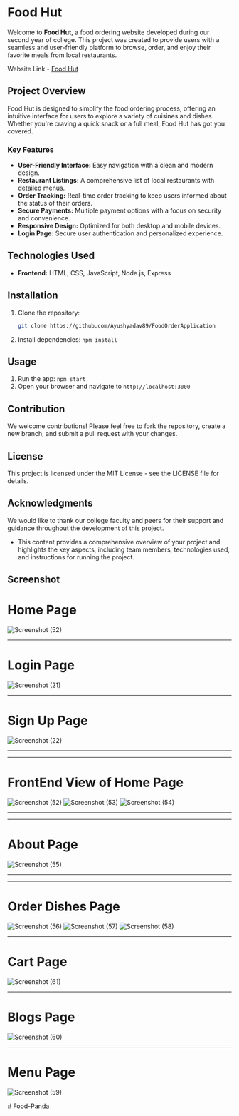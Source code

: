 # Food Hut

Welcome to **Food Hut**, a food ordering website developed during our second year of college. This project was created to provide users with a seamless and user-friendly platform to browse, order, and enjoy their favorite meals from local restaurants.

Website Link - [Food Hut](https://ayushyadav89.github.io/FoodOrderApplication/public/index.html)

## Project Overview 

Food Hut is designed to simplify the food ordering process, offering an intuitive interface for users to explore a variety of cuisines and dishes. Whether you're craving a quick snack or a full meal, Food Hut has got you covered.

### Key Features
- **User-Friendly Interface:** Easy navigation with a clean and modern design.
- **Restaurant Listings:** A comprehensive list of local restaurants with detailed menus.
- **Order Tracking:** Real-time order tracking to keep users informed about the status of their orders.
- **Secure Payments:** Multiple payment options with a focus on security and convenience.
- **Responsive Design:** Optimized for both desktop and mobile devices.
- **Login Page:** Secure user authentication and personalized experience.

## Technologies Used
- **Frontend:** HTML, CSS, JavaScript, Node.js, Express

## Installation
1. Clone the repository:
   ```bash
   git clone https://github.com/Ayushyadav89/FoodOrderApplication

2. Install dependencies: `npm install`


## Usage
1. Run the app: `npm start`
2. Open your browser and navigate to `http://localhost:3000`


## Contribution
We welcome contributions! Please feel free to fork the repository, create a new branch, and submit a pull request with your changes.

## License
This project is licensed under the MIT License - see the LICENSE file for details.

## Acknowledgments
We would like to thank our college faculty and peers for their support and guidance throughout the development of this project.

- This content provides a comprehensive overview of your project and highlights the key aspects, including team members, technologies used, and instructions for running the project.

## Screenshot

# Home Page

![Screenshot (52)](https://github.com/user-attachments/assets/d82979c8-49af-4f8a-81dc-79d882afe944)


<hr>

# Login Page

![Screenshot (21)](https://github.com/user-attachments/assets/1c3e5ee5-b451-404a-ad0e-8500aa2da55c)

<hr>

# Sign Up Page

![Screenshot (22)](https://github.com/user-attachments/assets/cba9ff15-c066-4680-a05d-ec3a8d6f6826)

<hr>
<hr>

# FrontEnd View of Home Page
![Screenshot (52)](https://github.com/user-attachments/assets/0bab63fb-3303-46f5-932e-d467fe99c5fa)
![Screenshot (53)](https://github.com/user-attachments/assets/bd98b932-0119-4dbc-88b6-03afed49c101)
![Screenshot (54)](https://github.com/user-attachments/assets/9ebf38ba-33a9-402c-9e44-a5bd68781257)


<hr>
<hr>

# About Page

![Screenshot (55)](https://github.com/user-attachments/assets/565f1b91-7f9a-4b00-bbaa-6d440ffb55a5)


<hr>
<hr>

# Order Dishes Page
![Screenshot (56)](https://github.com/user-attachments/assets/c298a723-4a9e-4a19-9cb0-067dcdea1c20)
![Screenshot (57)](https://github.com/user-attachments/assets/fed16e42-5e96-43d9-ad6b-482073febfcd)
![Screenshot (58)](https://github.com/user-attachments/assets/396d74f1-afcf-4125-955b-d6c90568ed71)


<hr>

# Cart Page

![Screenshot (61)](https://github.com/user-attachments/assets/ca832f46-47d8-412a-93c4-98fcb2e08a6d)


<hr>

# Blogs Page
![Screenshot (60)](https://github.com/user-attachments/assets/308bf9bd-90e9-4f5d-8b27-c0036bbe104b)



<hr>

# Menu Page
![Screenshot (59)](https://github.com/user-attachments/assets/24b3faf3-566d-4238-9cc1-e087e95cfb24)

#   F o o d - P a n d a  
 